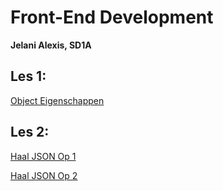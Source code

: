 # Front-End Development
**Jelani Alexis, SD1A**

## Les 1:
[Object Eigenschappen](http://31781.hosts1.ma-cloud.nl/FrontEnd/L1ObjectEigenschappen/index.html "Les 1 Opdracht")

## Les 2:
[Haal JSON Op 1](http://31781.hosts1.ma-cloud.nl/FrontEnd/L2HaalJSONOp1/index.html "Les 2 Opdracht 1")

[Haal JSON Op 2](http://31781.hosts1.ma-cloud.nl/FrontEnd/L2HaalJSONOp2/index.html "Les 2 Opdracht 2")
